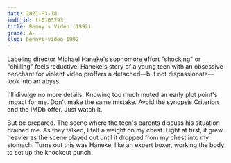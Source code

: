 ```yaml
---
date: 2021-03-18
imdb_id: tt0103793
title: Benny's Video (1992)
grade: A-
slug: bennys-video-1992
---
```


Labeling director Michael Haneke's sophomore effort "shocking" or "chilling" feels reductive. Haneke's story of a young teen with an obsessive penchant for violent video proffers a detached—but not dispassionate—look into an abyss.

<!-- end -->

I'll divulge no more details. Knowing too much muted an early plot point's impact for me. Don't make the same mistake. Avoid the synopsis Criterion and the IMDb offer. Just watch it.

But be prepared. The scene where the teen's parents discuss his situation drained me. As they talked, I felt a weight on my chest. Light at first, it grew heavier as the scene played out until it dropped from my chest into my stomach. Turns out this was Haneke, like an expert boxer, working the body to set up the knockout punch.